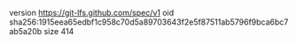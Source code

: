 version https://git-lfs.github.com/spec/v1
oid sha256:1915eea65edbf1c958c70d5a89703643f2e5f87511ab5796f9bca6bc7ab5a20b
size 414
